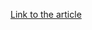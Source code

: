 [Link to the article](https://0ffset.net/reverse-engineering/malware-analysis/analyzing-turlas-keylogger-2)
